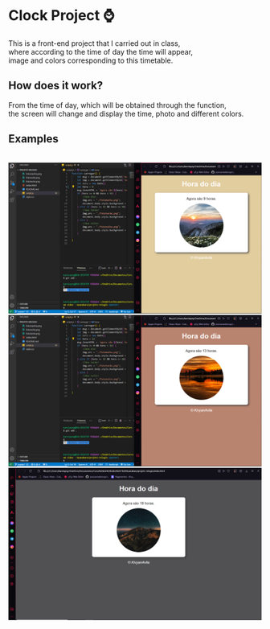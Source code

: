 
<h1> Clock Project ⌚</h1>

This is a front-end project that I carried out in class, <br>
where according to the time of day the time will appear, <br>
image and colors corresponding to this timetable. 
<br>
<h2>How does it work?</h2>
From the time of day, which will be obtained through the function, <br>
the screen will change and display the time, photo and different colors.
<br>
<h2>Examples</h2>
<br>
<img src = "https://github.com/Kivyan/projeto-relogio/blob/master/imagens-README/2023-11-24%20(1).png">
<br>
<img src = "https://github.com/Kivyan/projeto-relogio/blob/master/imagens-README/2023-11-24%20(2).png">
<br>
<img src = "https://github.com/Kivyan/projeto-relogio/blob/master/imagens-README/2023-11-24.png">

